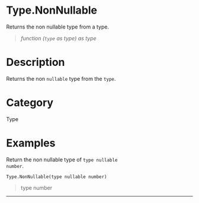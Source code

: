 # Type.NonNullable
Returns the non nullable type from a type.
> _function (<code>type</code> as type) as type_

# Description 
Returns the non <code>nullable</code> type from the <code>type</code>.
# Category 
Type
# Examples 
Return the non nullable type of <code>type nullable number</code>.
```
Type.NonNullable(type nullable number)
```
> type number

***
